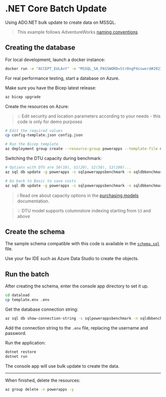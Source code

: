# .NET Core Batch Update

Using ADO.NET bulk update to create data on MSSQL.

> This example follows AdventureWorks [naming conventions][3]

## Creating the database

For local development, launch a docker instance:

```sh
docker run -e "ACCEPT_EULA=Y" -e "MSSQL_SA_PASSWORD=Str0ngP4ssword#2023" --name mssql-powerapps -p 1433:1433 -d mcr.microsoft.com/mssql/server:2022-latest
```

For real performance testing, start a database on Azure.

Make sure you have the Bicep latest release:

```sh
az bicep upgrade
```

Create the resources on Azure:

> 💡 Edit security and location parameters according to your needs - this code is only for demo purposes

```sh
# Edit the required values
cp config-template.json config.json

# Run the Bicep template
az deployment group create --resource-group powerapps --template-file main.bicep
```

Switching the DTU capacity during benchmark:

```sh
# Options with DTU are S0(10), S1(20), S2(50), S3(100)...
az sql db update -g powerapps -s sqlpowerappsbenchmark -n sqldbbenchmark --service-objective S3 --max-size 250GB

# Go back to Basic to save costs
az sql db update -g powerapps -s sqlpowerappsbenchmark -n sqldbbenchmark --service-objective Basic --max-size 2GB
```

> ℹ️ Read ore about capacity options in the [purchasing models][1] documentation.

> 💡 DTU model supports columnstore indexing starting from `S3` and above

## Create the schema

The sample schema compatible with this code is available in the [`schema.sql`](/tsql/schema.sql) file.

Use your fav IDE such as Azure Data Studio to create the objects.

## Run the batch

After creating the schema, enter the console app directory to set it up.

```sh
cd dataload
cp template.env .env
```

Get the database connection string:

```sh
az sql db show-connection-string -s sqlpowerappsbenchmark -n sqldbbenchmark -c ado.net
```

Add the connection string to the `.env` file, replacing the username and password.

Run the application:

```sh
dotnet restore
dotnet run
```

The console app will use bulk update to create the data.

---

When finished, delete the resources:

```sh
az group delete -n powerapps -y
```

[1]: https://learn.microsoft.com/en-us/azure/azure-sql/database/purchasing-models?view=azuresql
[2]: https://stackoverflow.com/a/24877312/3231778
[3]: https://learn.microsoft.com/en-us/previous-versions/sql/sql-server-2008/ms124438(v=sql.100)
